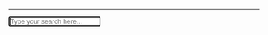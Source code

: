 ---

<!-- HTML search field -->
<div id="search-container">
<input type="text" id="search-input" placeholder="Type your search here..." autofocus>
<ul id="results-container"></ul>
</div>

<!-- Grab search-script.js -->
<script src="/_assets/js/search-script.js" type="text/javascript"></script>

<!-- Configuration -->
<script>
SimpleJekyllSearch({
  searchInput: document.getElementById('search-input'),
  resultsContainer: document.getElementById('results-container'),
  json: '/search.json'
})
</script>